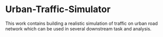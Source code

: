 # Urban-Traffic-Simulator
This work contains building a realistic simulation of traffic on urban road network which can be used in several downstream task and analysis.

